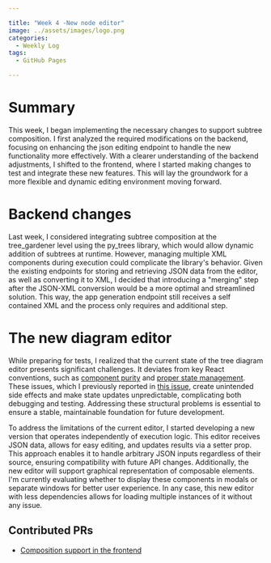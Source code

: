 ```yaml
---

title: "Week 4 -New node editor"  
image: ../assets/images/logo.png  
categories:
  - Weekly Log  
tags:
  - GitHub Pages  

---
```


# Summary

This week, I began implementing the necessary changes to support subtree composition. I first analyzed the required modifications on the backend, focusing on enhancing the json editing endpoint to handle the new functionality more effectively. With a clearer understanding of the backend adjustments, I shifted to the frontend, where I started making changes to test and integrate these new features. This will lay the groundwork for a more flexible and dynamic editing environment moving forward.

# Backend changes

Last week, I considered integrating subtree composition at the tree_gardener level using the py_trees library, which would allow dynamic addition of subtrees at runtime. However, managing multiple XML components during execution could complicate the library's behavior. Given the existing endpoints for storing and retrieving JSON data from the editor, as well as converting it to XML, I decided that introducing a "merging" step after the JSON-XML conversion would be a more optimal and streamlined solution. This way, the app generation endpoint still receives a self contained XML and the process only requires and additional step. 

# The new diagram editor

While preparing for tests, I realized that the current state of the tree diagram editor presents significant challenges. It deviates from key React conventions, such as [component purity](https://react.dev/learn/keeping-components-pure#where-you-_can_-cause-side-effects) and [proper state management](https://react.dev/learn/updating-objects-in-state). These issues, which I previously reported in [this issue](https://github.com/JdeRobot/bt-studio/issues/169), create unintended side effects and make state updates unpredictable, complicating both debugging and testing. Addressing these structural problems is essential to ensure a stable, maintainable foundation for future development.

To address the limitations of the current editor, I started developing a new version that operates independently of execution logic. This editor receives JSON data, allows for easy editing, and updates results via a setter prop. This approach enables it to handle arbitrary JSON inputs regardless of their source, ensuring compatibility with future API changes. Additionally, the new editor will support graphical representation of composable elements. I'm currently evaluating whether to display these components in modals or separate windows for better user experience. In any case, this new editor with less dependencies allows for loading multiple instances of it without any issue. 

## Contributed PRs

* [Composition support in the frontend](https://github.com/JdeRobot/bt-studio/pull/188)
